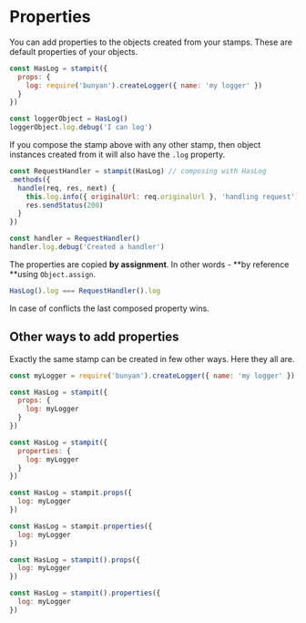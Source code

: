 # Properties

You can add properties to the objects created from your stamps. These are default properties of your objects.

```js
const HasLog = stampit({
  props: {
    log: require('bunyan').createLogger({ name: 'my logger' })
  }
})

const loggerObject = HasLog()
loggerObject.log.debug('I can log')
```

If you compose the stamp above with any other stamp, then object instances created from it will also have the `.log` property.

```js
const RequestHandler = stampit(HasLog) // composing with HasLog
.methods({
  handle(req, res, next) {
    this.log.info({ originalUrl: req.originalUrl }, 'handling request') // using the .log
    res.sendStatus(200)
  }
})

const handler = RequestHandler()
handler.log.debug('Created a handler')
```

The properties are copied **by assignment**. In other words - **by reference **using `Object.assign`.

```js
HasLog().log === RequestHandler().log
```

In case of conflicts the last composed property wins.

## Other ways to add properties

Exactly the same stamp can be created in few other ways. Here they all are.

```js
const myLogger = require('bunyan').createLogger({ name: 'my logger' })

const HasLog = stampit({
  props: {
    log: myLogger
  }
})

const HasLog = stampit({
  properties: {
    log: myLogger
  }
})

const HasLog = stampit.props({
  log: myLogger
})

const HasLog = stampit.properties({
  log: myLogger
})

const HasLog = stampit().props({
  log: myLogger
})

const HasLog = stampit().properties({
  log: myLogger
})
```



